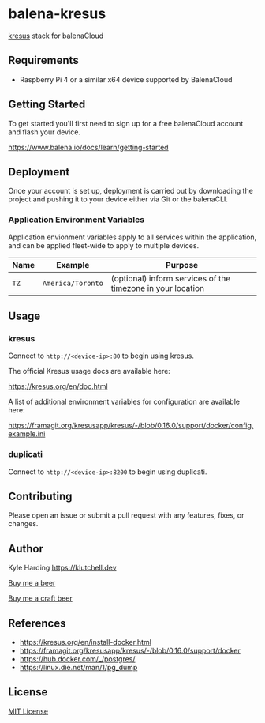 # balena-kresus

[kresus](https://kresus.org) stack for balenaCloud

## Requirements

- Raspberry Pi 4 or a similar x64 device supported by BalenaCloud

## Getting Started

To get started you'll first need to sign up for a free balenaCloud account and flash your device.

<https://www.balena.io/docs/learn/getting-started>

## Deployment

Once your account is set up, deployment is carried out by downloading the project and pushing it to your device either via Git or the balenaCLI.

### Application Environment Variables

Application envionment variables apply to all services within the application, and can be applied fleet-wide to apply to multiple devices.

|Name|Example|Purpose|
|---|---|---|
|`TZ`|`America/Toronto`|(optional) inform services of the [timezone](https://en.wikipedia.org/wiki/List_of_tz_database_time_zones) in your location|

## Usage

### kresus

Connect to `http://<device-ip>:80` to begin using kresus.

The official Kresus usage docs are available here:

<https://kresus.org/en/doc.html>

A list of additional environment variables for configuration are available here:

<https://framagit.org/kresusapp/kresus/-/blob/0.16.0/support/docker/config.example.ini>

### duplicati

Connect to `http://<device-ip>:8200` to begin using duplicati.

## Contributing

Please open an issue or submit a pull request with any features, fixes, or changes.

## Author

Kyle Harding <https://klutchell.dev>

[Buy me a beer](https://kyles-tip-jar.myshopify.com/cart/31356319498262:1?channel=buy_button)

[Buy me a craft beer](https://kyles-tip-jar.myshopify.com/cart/31356317859862:1?channel=buy_button)

## References

- <https://kresus.org/en/install-docker.html>
- <https://framagit.org/kresusapp/kresus/-/blob/0.16.0/support/docker>
- <https://hub.docker.com/_/postgres/>
- <https://linux.die.net/man/1/pg_dump>

## License

[MIT License](./LICENSE)
